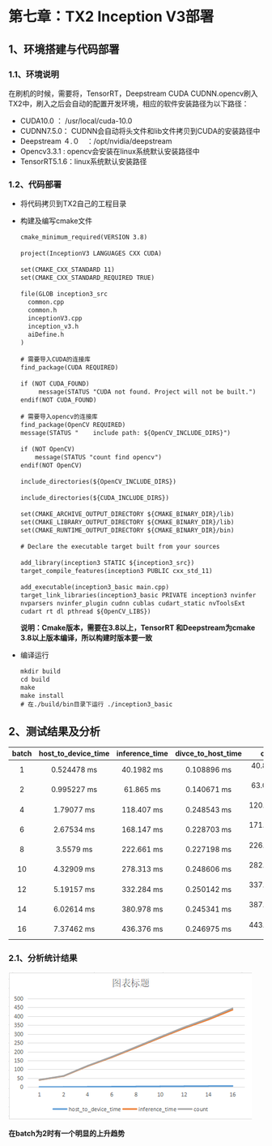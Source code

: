 # 第七章：TX2 Inception V3部署

## 1、环境搭建与代码部署

### 1.1、环境说明

在刷机的时候，需要将，TensorRT，Deepstream CUDA CUDNN.opencv刷入TX2中，刷入之后会自动的配置开发环境，相应的软件安装路径为以下路径：

* CUDA10.0 ： /usr/local/cuda-10.0
* CUDNN7.5.0： CUDNN会自动将头文件和lib文件拷贝到CUDA的安装路径中
* Deepstream ４.０　：/opt/nvidia/deepstream
* Opencv3.3.1 : opencv会安装在linux系统默认安装路径中
* TensorRT5.1.6：linux系统默认安装路径

### 1.2、代码部署

* 将代码拷贝到TX2自己的工程目录

* 构建及编写cmake文件

  ```
  cmake_minimum_required(VERSION 3.8)

  project(InceptionV3 LANGUAGES CXX CUDA)

  set(CMAKE_CXX_STANDARD 11)
  set(CMAKE_CXX_STANDARD_REQUIRED TRUE)

  file(GLOB inception3_src
    common.cpp
    common.h
    inceptionV3.cpp
    inception_v3.h
    aiDefine.h
  )

  # 需要导入CUDA的连接库
  find_package(CUDA REQUIRED)

  if (NOT CUDA_FOUND)
       message(STATUS "CUDA not found. Project will not be built.")
  endif(NOT CUDA_FOUND)

  # 需要导入opencv的连接库
  find_package(OpenCV REQUIRED)
  message(STATUS "    include path: ${OpenCV_INCLUDE_DIRS}")

  if (NOT OpenCV)
      message(STATUS "count find opencv")
  endif(NOT OpenCV)

  include_directories(${OpenCV_INCLUDE_DIRS})

  include_directories(${CUDA_INCLUDE_DIRS})

  set(CMAKE_ARCHIVE_OUTPUT_DIRECTORY ${CMAKE_BINARY_DIR}/lib)
  set(CMAKE_LIBRARY_OUTPUT_DIRECTORY ${CMAKE_BINARY_DIR}/lib)
  set(CMAKE_RUNTIME_OUTPUT_DIRECTORY ${CMAKE_BINARY_DIR}/bin)

  # Declare the executable target built from your sources

  add_library(inception3 STATIC ${inception3_src})
  target_compile_features(inception3 PUBLIC cxx_std_11)

  add_executable(inception3_basic main.cpp)
  target_link_libraries(inception3_basic PRIVATE inception3 nvinfer nvparsers nvinfer_plugin cudnn cublas cudart_static nvToolsExt cudart rt dl pthread ${OpenCV_LIBS})
  ```

  **说明：Cmake版本，需要在3.8以上，TensorRT 和Deepstream为cmake 3.8以上版本编译，所以构建时版本要一致**

* 编译运行

  ```
  mkdir build
  cd build
  make
  make install
  # 在./build/bin目录下运行 ./inception3_basic
  ```

## 2、测试结果及分析

| batch | host\_to\_device\_time | inference\_time | divce\_to\_host\_time | count |
| :---: | :---: | :---: | :---: | :---: |
| 1 | 0.524478 ms | 40.1982 ms | 0.108896 ms | 40.851876 ms |
| 2 | 0.995227 ms | 61.865 ms | 0.140671 ms | 63.000898 ms |
| 4 | 1.79077 ms | 118.407 ms | 0.248543 ms | 120.446313 ms |
| 6 | 2.67534 ms | 168.147 ms | 0.228703 ms | 171.051043 ms |
| 8 | 3.5579 ms | 222.661 ms | 0.227198 ms | 226.446098 ms |
| 10 | 4.32909 ms | 278.313 ms | 0.248606 ms | 282.890696‬ ms |
| 12 | 5.19157 ms | 332.284 ms | 0.250142 ms | 337.725712 ms |
| 14 | 6.02614 ms | 380.978 ms | 0.245341 ms | 387.249481 ms |
| 16 | 7.37462 ms | 436.376 ms | 0.246975 ms | 443.997595 ms |

### 2.1、分析统计结果

![](/Image/专业技能/TensorRT/inception统计折线图.png)

**在batch为2时有一个明显的上升趋势**








